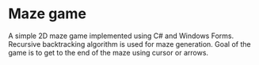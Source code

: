 # Maze game

A simple 2D maze game implemented using C# and Windows Forms. 
Recursive backtracking algorithm is used for maze generation.
Goal of the game is to get to the end of the maze using cursor or arrows.

